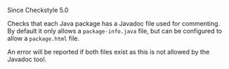 Since Checkstyle 5.0

Checks that each Java package has a Javadoc file used for commenting. By default it only allows a `package-info.java` file, but can be configured to allow a `package.html` file.

An error will be reported if both files exist as this is not allowed by the Javadoc tool.